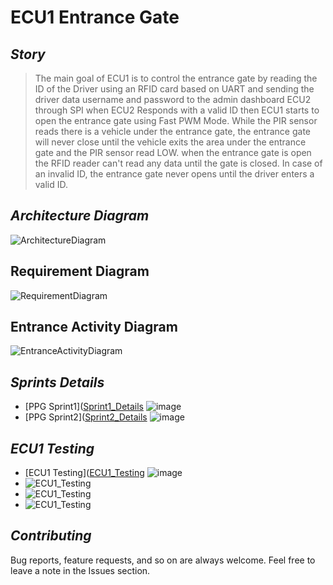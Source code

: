 # **ECU1 Entrance Gate**

## *Story*
> The main goal of ECU1 is to control the entrance gate by reading the ID of the Driver using an RFID card based on UART and sending the driver data username and password to the admin dashboard ECU2 through SPI when ECU2 Responds with a valid ID then ECU1 starts to open the entrance gate using Fast PWM Mode. While the PIR sensor reads there is a vehicle under the entrance gate, the entrance gate will never close until the vehicle exits the area under the entrance gate and the PIR sensor read LOW. when the entrance gate is open the RFID reader can't read any data until the gate is closed.
  In case of an invalid ID, the entrance gate never opens until the driver enters a valid ID.

## *Architecture Diagram* 
![ArchitectureDiagram](https://drive.google.com/uc?export=download&id=1_yUNCz1EuYMqdYS2o0_mYbWBEaDkU_Cs)

## Requirement Diagram
![RequirementDiagram](https://drive.google.com/uc?export=download&id=18pBeMvcHDMsqCRf_EHMnR9AfCK5Igx7x)

## Entrance Activity Diagram
![EntranceActivityDiagram](https://drive.google.com/uc?export=download&id=1m5zAg_2bR6GW9svL-wNyrdG9GR7gey1L)

## *Sprints Details* 
- [PPG Sprint1]([Sprint1_Details](../SprintsDetails/Sprint_1/README.md) ![image](https://progress-bar.dev/100/)
- [PPG Sprint2]([Sprint2_Details](../SprintsDetails/Sprint_2/README.md) ![image](https://progress-bar.dev/90/)

## *ECU1 Testing*
- [ECU1 Testing]([ECU1_Testing](TestCases/ECU1_EntranceGate_TestCases.xlsx) ![image](https://progress-bar.dev/100/)
- ![ECU1_Testing](https://drive.google.com/uc?export=download&id=1Ar1Y1FHA9CGF-0bMQ0DO4HYrvIZDTyBd)
- ![ECU1_Testing](https://drive.google.com/uc?export=download&id=15iT8e1plO0X85FQ01-La8TnRQjntQxpw)
- ![ECU1_Testing](https://drive.google.com/uc?export=download&id=1ttzKzUVoPPNGaZJzs9XFLOaubtnEwyni)

## *Contributing*  
Bug reports, feature requests, and so on are always welcome. Feel free to leave a note in the Issues section.


